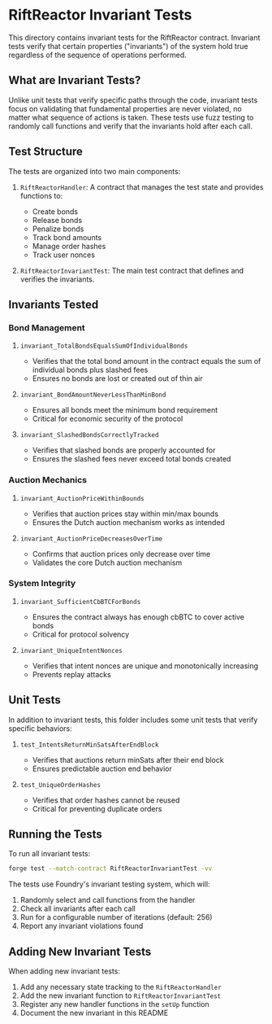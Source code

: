 # RiftReactor Invariant Tests

This directory contains invariant tests for the RiftReactor contract. Invariant tests verify that certain properties ("invariants") of the system hold true regardless of the sequence of operations performed.

## What are Invariant Tests?

Unlike unit tests that verify specific paths through the code, invariant tests focus on validating that fundamental properties are never violated, no matter what sequence of actions is taken. These tests use fuzz testing to randomly call functions and verify that the invariants hold after each call.

## Test Structure

The tests are organized into two main components:

1. `RiftReactorHandler`: A contract that manages the test state and provides functions to:

   - Create bonds
   - Release bonds
   - Penalize bonds
   - Track bond amounts
   - Manage order hashes
   - Track user nonces

2. `RiftReactorInvariantTest`: The main test contract that defines and verifies the invariants.

## Invariants Tested

### Bond Management

1. `invariant_TotalBondsEqualsSumOfIndividualBonds`

   - Verifies that the total bond amount in the contract equals the sum of individual bonds plus slashed fees
   - Ensures no bonds are lost or created out of thin air

2. `invariant_BondAmountNeverLessThanMinBond`

   - Ensures all bonds meet the minimum bond requirement
   - Critical for economic security of the protocol

3. `invariant_SlashedBondsCorrectlyTracked`
   - Verifies that slashed bonds are properly accounted for
   - Ensures the slashed fees never exceed total bonds created

### Auction Mechanics

1. `invariant_AuctionPriceWithinBounds`

   - Verifies that auction prices stay within min/max bounds
   - Ensures the Dutch auction mechanism works as intended

2. `invariant_AuctionPriceDecreasesOverTime`
   - Confirms that auction prices only decrease over time
   - Validates the core Dutch auction mechanism

### System Integrity

1. `invariant_SufficientCbBTCForBonds`

   - Ensures the contract always has enough cbBTC to cover active bonds
   - Critical for protocol solvency

2. `invariant_UniqueIntentNonces`
   - Verifies that intent nonces are unique and monotonically increasing
   - Prevents replay attacks

## Unit Tests

In addition to invariant tests, this folder includes some unit tests that verify specific behaviors:

1. `test_IntentsReturnMinSatsAfterEndBlock`

   - Verifies that auctions return minSats after their end block
   - Ensures predictable auction end behavior

2. `test_UniqueOrderHashes`
   - Verifies that order hashes cannot be reused
   - Critical for preventing duplicate orders

## Running the Tests

To run all invariant tests:

```bash
forge test --match-contract RiftReactorInvariantTest -vv
```

The tests use Foundry's invariant testing system, which will:

1. Randomly select and call functions from the handler
2. Check all invariants after each call
3. Run for a configurable number of iterations (default: 256)
4. Report any invariant violations found

## Adding New Invariant Tests

When adding new invariant tests:

1. Add any necessary state tracking to the `RiftReactorHandler`
2. Add the new invariant function to `RiftReactorInvariantTest`
3. Register any new handler functions in the `setUp` function
4. Document the new invariant in this README
